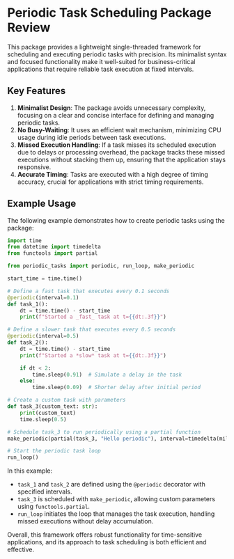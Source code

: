 
# Periodic Task Scheduling Package Review

This package provides a lightweight single-threaded framework for scheduling and executing periodic tasks with precision. Its minimalist syntax and focused functionality make it well-suited for business-critical applications that require reliable task execution at fixed intervals.

## Key Features
1. **Minimalist Design**: The package avoids unnecessary complexity, focusing on a clear and concise interface for defining and managing periodic tasks.
2. **No Busy-Waiting**: It uses an efficient wait mechanism, minimizing CPU usage during idle periods between task executions.
3. **Missed Execution Handling**: If a task misses its scheduled execution due to delays or processing overhead, the package tracks these missed executions without stacking them up, ensuring that the application stays responsive.
4. **Accurate Timing**: Tasks are executed with a high degree of timing accuracy, crucial for applications with strict timing requirements.

## Example Usage
The following example demonstrates how to create periodic tasks using the package:

```python
import time
from datetime import timedelta
from functools import partial

from periodic_tasks import periodic, run_loop, make_periodic

start_time = time.time()

# Define a fast task that executes every 0.1 seconds
@periodic(interval=0.1)
def task_1():
    dt = time.time() - start_time
    print(f"Started a _fast_ task at t={{dt:.3f}}")

# Define a slower task that executes every 0.5 seconds
@periodic(interval=0.5)
def task_2():
    dt = time.time() - start_time
    print(f"Started a *slow* task at t={{dt:.3f}}")

    if dt < 2:
        time.sleep(0.91)  # Simulate a delay in the task
    else:
        time.sleep(0.09)  # Shorter delay after initial period

# Create a custom task with parameters
def task_3(custom_text: str):
    print(custom_text)
    time.sleep(0.5)

# Schedule task_3 to run periodically using a partial function
make_periodic(partial(task_3, "Hello periodic"), interval=timedelta(milliseconds=100))

# Start the periodic task loop
run_loop()
```

In this example:
- `task_1` and `task_2` are defined using the `@periodic` decorator with specified intervals.
- `task_3` is scheduled with `make_periodic`, allowing custom parameters using `functools.partial`.
- `run_loop` initiates the loop that manages the task execution, handling missed executions without delay accumulation.

Overall, this framework offers robust functionality for time-sensitive applications, and its approach to task scheduling is both efficient and effective.
